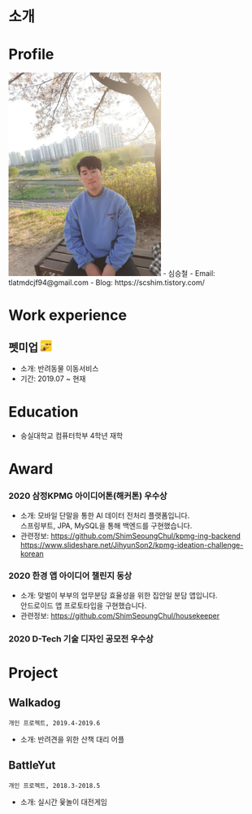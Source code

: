 # 소개

# Profile
<img alt="프로필이미지" src="https://github.com/ShimSeoungChul/RESUME/raw/master/images/profile.jpg" width="300">
- 심승철
- Email: tlatmdcjf94@gmail.com
- Blog: https://scshim.tistory.com/


# Work experience
## 펫미업 <img src="https://github.com/ShimSeoungChul/RESUME/raw/master/images/petmeup.png" alt="펫미업 로고" width="22" height="22"/>
- 소개: 반려동물 이동서비스
- 기간: 2019.07 ~ 현재

# Education
- 숭실대학교 컴퓨터학부 4학년 재학

# Award

### 2020 삼정KPMG 아이디어톤(해커톤) 우수상
- 소개: 모바일 단말을 통한 AI 데이터 전처리 플랫폼입니다.<br/>
스프링부트, JPA, MySQL을 통해 백엔드를 구현했습니다.   
- 관련정보: https://github.com/ShimSeoungChul/kpmg-ing-backend <br/>
https://www.slideshare.net/JihyunSon2/kpmg-ideation-challenge-korean
### 2020 한경 앱 아이디어 챌린지 동상
- 소개: 맞벌이 부부의 업무분담 효율성을 위한 집안일 분담 앱입니다.<br/>
안드로이드 앱 프로토타입을 구현했습니다.
- 관련정보: https://github.com/ShimSeoungChul/housekeeper
### 2020 D-Tech 기술 디자인 공모전 우수상

# Project
## Walkadog
`개인 프로젝트, 2019.4-2019.6`
- 소개: 반려견을 위한 산책 대리 어플
## BattleYut
`개인 프로젝트, 2018.3-2018.5`
- 소개: 실시간 윷놀이 대전게임
